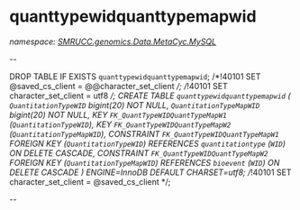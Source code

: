 ﻿# quanttypewidquanttypemapwid
_namespace: [SMRUCC.genomics.Data.MetaCyc.MySQL](./index.md)_

--
 
 DROP TABLE IF EXISTS `quanttypewidquanttypemapwid`;
 /*!40101 SET @saved_cs_client = @@character_set_client */;
 /*!40101 SET character_set_client = utf8 */;
 CREATE TABLE `quanttypewidquanttypemapwid` (
 `QuantitationTypeWID` bigint(20) NOT NULL,
 `QuantitationTypeMapWID` bigint(20) NOT NULL,
 KEY `FK_QuantTypeWIDQuantTypeMapW1` (`QuantitationTypeWID`),
 KEY `FK_QuantTypeWIDQuantTypeMapW2` (`QuantitationTypeMapWID`),
 CONSTRAINT `FK_QuantTypeWIDQuantTypeMapW1` FOREIGN KEY (`QuantitationTypeWID`) REFERENCES `quantitationtype` (`WID`) ON DELETE CASCADE,
 CONSTRAINT `FK_QuantTypeWIDQuantTypeMapW2` FOREIGN KEY (`QuantitationTypeMapWID`) REFERENCES `bioevent` (`WID`) ON DELETE CASCADE
 ) ENGINE=InnoDB DEFAULT CHARSET=utf8;
 /*!40101 SET character_set_client = @saved_cs_client */;
 
 --





